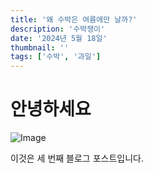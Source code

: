 ```yaml
---
title: '왜 수박은 여름에만 날까?'
description: '수박쟁이'
date: '2024년 5월 18일'
thumbnail: ''
tags: ['수박', '과일']
---
```


# 안녕하세요

![Image](https://github.com/user-attachments/assets/f9f37a74-e843-494a-8c09-fa605f911aec)

이것은 세 번째 블로그 포스트입니다.
